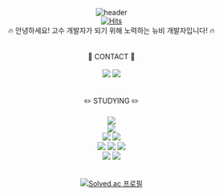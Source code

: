 <div align=center>

![header](https://capsule-render.vercel.app/api?type=waving&color=282A35&height=250&section=header&text=Hello%20!&fontSize=60&fontColor=CE6B87&animation=twinkling&desc=Welcome%20to%20my%20Github&fontAlign=45&fontAlignY=30&descAlign=55&descAlignY=50)
<br>
[![Hits](https://hits.seeyoufarm.com/api/count/incr/badge.svg?url=https%3A%2F%2Fgithub.com%2Fdohyeon0709%2F&count_bg=%23000000&title_bg=%23000000&icon=&icon_color=%23E7E7E7&title=%F0%9F%98%83&edge_flat=false)](https://hits.seeyoufarm.com)
<br>
:fire: 안녕하세요! 고수 개발자가 되기 위해 노력하는 뉴비 개발자입니다! :fire:
<br>
<br>
<br>
:iphone: CONTACT :iphone:
<br>
<br>
<a href="https://www.instagram.com/dohyeon_o3o/" target="_blank"><img src="https://img.shields.io/badge/Instagram-E4405F?style=flat-square&logo=Instagram&logoColor=white"/></a>
<a href="https://dohyeon0709.tistory.com/" target="_blank"><img src="https://img.shields.io/badge/Tistory-000000?style=flat-square&logo=Tistory&logoColor=white"/></a>
</a>
<br>
<br>
<br>
:pencil2: STUDYING :pencil2:
<br>
<br>
<img src="https://img.shields.io/badge/CSS-1572B6?style=for-the-badge&logo=CSS3&logoColor=white"><br>
<img src="https://img.shields.io/badge/JavaScript-F7DF1E?style=for-the-badge&logo=JavaScript&logoColor=black"><br>
<img src="https://img.shields.io/badge/HTML-E34F26?style=for-the-badge&logo=HTML5&logoColor=white">
<img src="https://img.shields.io/badge/Swift-F05138?style=for-the-badge&logo=Swift&logoColor=white"><br>
<img src="https://img.shields.io/badge/C-A8B9CC?style=for-the-badge&logo=C&logoColor=white">
<img src="https://img.shields.io/badge/C++-00599C?style=for-the-badge&logo=cplusplus&logoColor=white">
<img src="https://img.shields.io/badge/C%23-239120?style=for-the-badge&logo=C Sharp&logoColor=white"><br>
<img src="https://img.shields.io/badge/Python-3776AB?style=for-the-badge&logo=Python&logoColor=white">
<img src="https://img.shields.io/badge/AssemblyScript-007AAC?style=for-the-badge&logo=AssemblyScript&logoColor=white">
<br>
<br>
<br>
[![Solved.ac 프로필](http://mazassumnida.wtf/api/mini/generate_badge?boj=dohy0709)](https://solved.ac/dohy0709)
<br>
<br>

</div>
